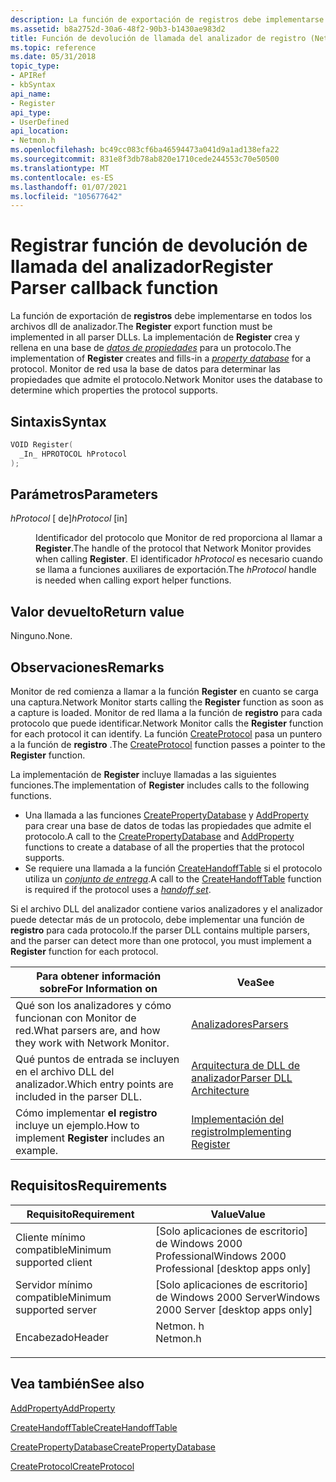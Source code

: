 ```yaml
---
description: La función de exportación de registros debe implementarse en todos los archivos dll de analizador. La implementación de Register crea y rellena en una base de datos de propiedades para un protocolo. Monitor de red usa la base de datos para determinar las propiedades que admite el protocolo.
ms.assetid: b8a2752d-30a6-48f2-90b3-b1430ae983d2
title: Función de devolución de llamada del analizador de registro (Netmon. h)
ms.topic: reference
ms.date: 05/31/2018
topic_type:
- APIRef
- kbSyntax
api_name:
- Register
api_type:
- UserDefined
api_location:
- Netmon.h
ms.openlocfilehash: bc49cc083cf6ba46594473a041d9a1ad138efa22
ms.sourcegitcommit: 831e8f3db78ab820e1710cede244553c70e50500
ms.translationtype: MT
ms.contentlocale: es-ES
ms.lasthandoff: 01/07/2021
ms.locfileid: "105677642"
---
```

# <a name="register-parser-callback-function"></a><span data-ttu-id="5fc2e-105">Registrar función de devolución de llamada del analizador</span><span class="sxs-lookup"><span data-stu-id="5fc2e-105">Register Parser callback function</span></span>

<span data-ttu-id="5fc2e-106">La función de exportación de **registros** debe implementarse en todos los archivos dll de analizador.</span><span class="sxs-lookup"><span data-stu-id="5fc2e-106">The **Register** export function must be implemented in all parser DLLs.</span></span> <span data-ttu-id="5fc2e-107">La implementación de **Register** crea y rellena en una base de [*datos de propiedades*](p.md) para un protocolo.</span><span class="sxs-lookup"><span data-stu-id="5fc2e-107">The implementation of **Register** creates and fills-in a [*property database*](p.md) for a protocol.</span></span> <span data-ttu-id="5fc2e-108">Monitor de red usa la base de datos para determinar las propiedades que admite el protocolo.</span><span class="sxs-lookup"><span data-stu-id="5fc2e-108">Network Monitor uses the database to determine which properties the protocol supports.</span></span>

## <a name="syntax"></a><span data-ttu-id="5fc2e-109">Sintaxis</span><span class="sxs-lookup"><span data-stu-id="5fc2e-109">Syntax</span></span>


```C++
VOID Register(
  _In_ HPROTOCOL hProtocol
);
```



## <a name="parameters"></a><span data-ttu-id="5fc2e-110">Parámetros</span><span class="sxs-lookup"><span data-stu-id="5fc2e-110">Parameters</span></span>

<dl> <dt>

<span data-ttu-id="5fc2e-111">*hProtocol* \[ de\]</span><span class="sxs-lookup"><span data-stu-id="5fc2e-111">*hProtocol* \[in\]</span></span>
</dt> <dd>

<span data-ttu-id="5fc2e-112">Identificador del protocolo que Monitor de red proporciona al llamar a **Register**.</span><span class="sxs-lookup"><span data-stu-id="5fc2e-112">The handle of the protocol that Network Monitor provides when calling **Register**.</span></span> <span data-ttu-id="5fc2e-113">El identificador *hProtocol* es necesario cuando se llama a funciones auxiliares de exportación.</span><span class="sxs-lookup"><span data-stu-id="5fc2e-113">The *hProtocol* handle is needed when calling export helper functions.</span></span>

</dd> </dl>

## <a name="return-value"></a><span data-ttu-id="5fc2e-114">Valor devuelto</span><span class="sxs-lookup"><span data-stu-id="5fc2e-114">Return value</span></span>

<span data-ttu-id="5fc2e-115">Ninguno.</span><span class="sxs-lookup"><span data-stu-id="5fc2e-115">None.</span></span>

## <a name="remarks"></a><span data-ttu-id="5fc2e-116">Observaciones</span><span class="sxs-lookup"><span data-stu-id="5fc2e-116">Remarks</span></span>

<span data-ttu-id="5fc2e-117">Monitor de red comienza a llamar a la función **Register** en cuanto se carga una captura.</span><span class="sxs-lookup"><span data-stu-id="5fc2e-117">Network Monitor starts calling the **Register** function as soon as a capture is loaded.</span></span> <span data-ttu-id="5fc2e-118">Monitor de red llama a la función de **registro** para cada protocolo que puede identificar.</span><span class="sxs-lookup"><span data-stu-id="5fc2e-118">Network Monitor calls the **Register** function for each protocol it can identify.</span></span> <span data-ttu-id="5fc2e-119">La función [CreateProtocol](createprotocol.md) pasa un puntero a la función de **registro** .</span><span class="sxs-lookup"><span data-stu-id="5fc2e-119">The [CreateProtocol](createprotocol.md) function passes a pointer to the **Register** function.</span></span>

<span data-ttu-id="5fc2e-120">La implementación de **Register** incluye llamadas a las siguientes funciones.</span><span class="sxs-lookup"><span data-stu-id="5fc2e-120">The implementation of **Register** includes calls to the following functions.</span></span>

-   <span data-ttu-id="5fc2e-121">Una llamada a las funciones [CreatePropertyDatabase](createpropertydatabase.md) y [AddProperty](/previous-versions/bb251873(v=msdn.10)) para crear una base de datos de todas las propiedades que admite el protocolo.</span><span class="sxs-lookup"><span data-stu-id="5fc2e-121">A call to the [CreatePropertyDatabase](createpropertydatabase.md) and [AddProperty](/previous-versions/bb251873(v=msdn.10)) functions to create a database of all the properties that the protocol supports.</span></span>
-   <span data-ttu-id="5fc2e-122">Se requiere una llamada a la función [CreateHandoffTable](createhandofftable.md) si el protocolo utiliza un [*conjunto de entrega*](h.md).</span><span class="sxs-lookup"><span data-stu-id="5fc2e-122">A call to the [CreateHandoffTable](createhandofftable.md) function is required if the protocol uses a [*handoff set*](h.md).</span></span>

<span data-ttu-id="5fc2e-123">Si el archivo DLL del analizador contiene varios analizadores y el analizador puede detectar más de un protocolo, debe implementar una función de **registro** para cada protocolo.</span><span class="sxs-lookup"><span data-stu-id="5fc2e-123">If the parser DLL contains multiple parsers, and the parser can detect more than one protocol, you must implement a **Register** function for each protocol.</span></span>



| <span data-ttu-id="5fc2e-124">Para obtener información sobre</span><span class="sxs-lookup"><span data-stu-id="5fc2e-124">For Information on</span></span>                                        | <span data-ttu-id="5fc2e-125">Vea</span><span class="sxs-lookup"><span data-stu-id="5fc2e-125">See</span></span>                                                    |
|-----------------------------------------------------------|--------------------------------------------------------|
| <span data-ttu-id="5fc2e-126">Qué son los analizadores y cómo funcionan con Monitor de red.</span><span class="sxs-lookup"><span data-stu-id="5fc2e-126">What parsers are, and how they work with Network Monitor.</span></span> | [<span data-ttu-id="5fc2e-127">Analizadores</span><span class="sxs-lookup"><span data-stu-id="5fc2e-127">Parsers</span></span>](parsers.md)                                 |
| <span data-ttu-id="5fc2e-128">Qué puntos de entrada se incluyen en el archivo DLL del analizador.</span><span class="sxs-lookup"><span data-stu-id="5fc2e-128">Which entry points are included in the parser DLL.</span></span>        | [<span data-ttu-id="5fc2e-129">Arquitectura de DLL de analizador</span><span class="sxs-lookup"><span data-stu-id="5fc2e-129">Parser DLL Architecture</span></span>](parser-dll-architecture.md) |
| <span data-ttu-id="5fc2e-130">Cómo implementar **el registro**  incluye un ejemplo.</span><span class="sxs-lookup"><span data-stu-id="5fc2e-130">How to implement **Register**  includes an example.</span></span>       | [<span data-ttu-id="5fc2e-131">Implementación del registro</span><span class="sxs-lookup"><span data-stu-id="5fc2e-131">Implementing Register</span></span>](implementing-register.md)     |



 

## <a name="requirements"></a><span data-ttu-id="5fc2e-132">Requisitos</span><span class="sxs-lookup"><span data-stu-id="5fc2e-132">Requirements</span></span>



| <span data-ttu-id="5fc2e-133">Requisito</span><span class="sxs-lookup"><span data-stu-id="5fc2e-133">Requirement</span></span> | <span data-ttu-id="5fc2e-134">Value</span><span class="sxs-lookup"><span data-stu-id="5fc2e-134">Value</span></span> |
|-------------------------------------|-------------------------------------------------------------------------------------|
| <span data-ttu-id="5fc2e-135">Cliente mínimo compatible</span><span class="sxs-lookup"><span data-stu-id="5fc2e-135">Minimum supported client</span></span><br/> | <span data-ttu-id="5fc2e-136">\[Solo aplicaciones de escritorio\] de Windows 2000 Professional</span><span class="sxs-lookup"><span data-stu-id="5fc2e-136">Windows 2000 Professional \[desktop apps only\]</span></span><br/>                          |
| <span data-ttu-id="5fc2e-137">Servidor mínimo compatible</span><span class="sxs-lookup"><span data-stu-id="5fc2e-137">Minimum supported server</span></span><br/> | <span data-ttu-id="5fc2e-138">\[Solo aplicaciones de escritorio\] de Windows 2000 Server</span><span class="sxs-lookup"><span data-stu-id="5fc2e-138">Windows 2000 Server \[desktop apps only\]</span></span><br/>                                |
| <span data-ttu-id="5fc2e-139">Encabezado</span><span class="sxs-lookup"><span data-stu-id="5fc2e-139">Header</span></span><br/>                   | <dl> <span data-ttu-id="5fc2e-140"><dt>Netmon. h</dt></span><span class="sxs-lookup"><span data-stu-id="5fc2e-140"><dt>Netmon.h</dt></span></span> </dl> |



## <a name="see-also"></a><span data-ttu-id="5fc2e-141">Vea también</span><span class="sxs-lookup"><span data-stu-id="5fc2e-141">See also</span></span>

<dl> <dt>

<span data-ttu-id="5fc2e-142">[AddProperty](/previous-versions/bb251873(v=msdn.10))</span><span class="sxs-lookup"><span data-stu-id="5fc2e-142">[AddProperty](/previous-versions/bb251873(v=msdn.10))</span></span>
</dt> <dt>

[<span data-ttu-id="5fc2e-143">CreateHandoffTable</span><span class="sxs-lookup"><span data-stu-id="5fc2e-143">CreateHandoffTable</span></span>](createhandofftable.md)
</dt> <dt>

[<span data-ttu-id="5fc2e-144">CreatePropertyDatabase</span><span class="sxs-lookup"><span data-stu-id="5fc2e-144">CreatePropertyDatabase</span></span>](createpropertydatabase.md)
</dt> <dt>

[<span data-ttu-id="5fc2e-145">CreateProtocol</span><span class="sxs-lookup"><span data-stu-id="5fc2e-145">CreateProtocol</span></span>](createprotocol.md)
</dt> </dl>

 


